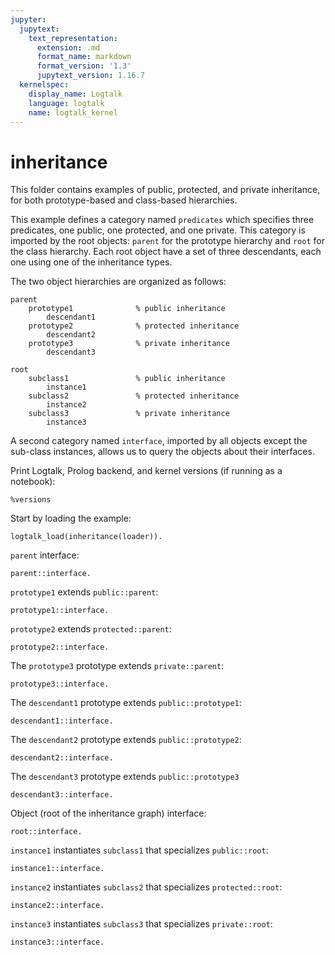 ```yaml
---
jupyter:
  jupytext:
    text_representation:
      extension: .md
      format_name: markdown
      format_version: '1.3'
      jupytext_version: 1.16.7
  kernelspec:
    display_name: Logtalk
    language: logtalk
    name: logtalk_kernel
---
```


<!--
________________________________________________________________________

This file is part of Logtalk <https://logtalk.org/>  
SPDX-FileCopyrightText: 1998-2025 Paulo Moura <pmoura@logtalk.org>  
SPDX-License-Identifier: Apache-2.0

Licensed under the Apache License, Version 2.0 (the "License");
you may not use this file except in compliance with the License.
You may obtain a copy of the License at

    http://www.apache.org/licenses/LICENSE-2.0

Unless required by applicable law or agreed to in writing, software
distributed under the License is distributed on an "AS IS" BASIS,
WITHOUT WARRANTIES OR CONDITIONS OF ANY KIND, either express or implied.
See the License for the specific language governing permissions and
limitations under the License.
________________________________________________________________________
-->

# inheritance

This folder contains examples of public, protected, and private inheritance,
for both prototype-based and class-based hierarchies.

This example defines a category named `predicates` which specifies three 
predicates, one public, one protected, and one private. This category is 
imported by the root objects: `parent` for the prototype hierarchy and 
`root` for the class hierarchy. Each root object have a set of three 
descendants, each one using one of the inheritance types.

The two object hierarchies are organized as follows:

```text
parent
	prototype1				% public inheritance
		descendant1
	prototype2				% protected inheritance
		descendant2
	prototype3				% private inheritance
		descendant3

root
	subclass1				% public inheritance
		instance1
	subclass2				% protected inheritance
		instance2
	subclass3				% private inheritance
		instance3
```

A second category named `interface`, imported by all objects except the 
sub-class instances, allows us to query the objects about their interfaces.

Print Logtalk, Prolog backend, and kernel versions (if running as a notebook):

```logtalk
%versions
```

Start by loading the example:

```logtalk
logtalk_load(inheritance(loader)).
```

`parent` interface:

```logtalk
parent::interface.
```

<!--
public/0 - public
protected/0 - protected
private/0 - private

true.
-->

`prototype1` extends `public::parent`:

```logtalk
prototype1::interface.
```

<!--
public/0 - public
protected/0 - protected

true.
-->

`prototype2` extends `protected::parent`:

```logtalk
prototype2::interface.
```

<!--
public/0 - protected
protected/0 - protected

true.
-->

The `prototype3` prototype extends `private::parent`:

```logtalk
prototype3::interface.
```

<!--
public/0 - private
protected/0 - private

true.
-->

The `descendant1` prototype extends `public::prototype1`:

```logtalk
descendant1::interface.
```

<!--
public/0 - public
protected/0 - protected

true.
-->

The `descendant2` prototype extends `public::prototype2`:

```logtalk
descendant2::interface.
```

<!--
public/0 - protected
protected/0 - protected

true.
-->

The `descendant3` prototype extends `public::prototype3`

```logtalk
descendant3::interface.
```

<!--
true.
-->

Object (root of the inheritance graph) interface:

```logtalk
root::interface.
```

<!--
public/0 - public
protected/0 - protected
private/0 - private

true.
-->

`instance1` instantiates `subclass1` that specializes `public::root`:

```logtalk
instance1::interface.
```

<!--
protected/0 - protected
public/0 - public

true.
-->

`instance2` instantiates `subclass2` that specializes `protected::root`:

```logtalk
instance2::interface.
```

<!--
protected/0 - protected
public/0 - protected

true.
-->

`instance3` instantiates `subclass3` that specializes `private::root`:

```logtalk
instance3::interface.
```

<!--
true.
-->
